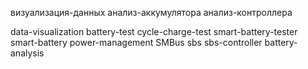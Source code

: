 визуализация-данных
анализ-аккумулятора
анализ-контроллера

data-visualization
battery-test
cycle-charge-test
smart-battery-tester
smart-battery
power-management
SMBus
sbs
sbs-controller
battery-analysis